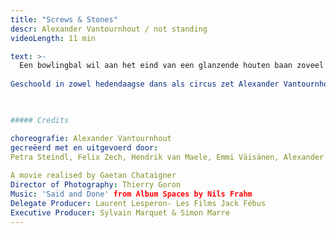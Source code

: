 ```yaml
---
title: "Screws & Stones"
descr: Alexander Vantournhout / not standing
videoLength: 11 min

text: >-
  Een bowlingbal wil aan het eind van een glanzende houten baan zoveel mogelijk kegels omver stoten. Maar wat als je de gebruikelijke omgeving wegdenkt? Screws zet de verhouding tussen lichaam en object op zijn kop. Voorwerpen worden vastgemaakt aan het lichaam en bieden grip. Ze helpen om de performers in evenwicht te houden of net niet. Met behulp van ijssteigers, bowlingballen en antizwaartekrachtschoenen tarten de dansers in Screws de regels van de fysica.  
  
Geschoold in zowel hedendaagse dans als circus zet Alexander Vantournhout na het warm onthaalde Red Haired Men een volgende stap in zijn zoektocht naar het potentieel van fysieke limitaties en de relatie tussen performer en object. In Screws gidst hij je samen met vier dansers-acrobaten langs een parcours van microperformances: van korte solo’s en duetten tot puntige groepschoreografieën. Screws & Stones is een dansante kortfilm die inspiratie haalt uit de voorstelling Screws en gefilmd werd in de Parijse Conciergerie.  

‍

##### Credits

choreografie: Alexander Vantournhout  
gecreëerd met en uitgevoerd door:  
Petra Steindl, Felix Zech, Hendrik van Maele, Emmi Väisänen, Alexander Vantournhout  
  
A movie realised by Gaetan Chataigner  
Director of Photography: Thierry Goron  
Music: 'Said and Done' from Album Spaces by Nils Frahm  
Delegate Producer: Laurent Lesperon- Les Films Jack Fébus  
Executive Producer: Sylvain Marquet & Simon Marre
---
```

